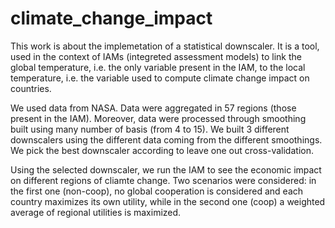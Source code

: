# climate_change_impact
This work is about the implemetation of a statistical downscaler. It is a tool, used in the context of IAMs (integreted assessment models) to link the global temperature, i.e. the only variable present in the IAM, to the local temperature, i.e. the variable used to compute climate change impact on countries.

We used data from NASA. Data were aggregated in 57 regions (those present in the IAM). Moreover, data were processed through smoothing built using many number of basis (from 4 to 15). We built 3 different downscalers using the different data coming from the different smoothings. We pick the best downscaler according to leave one out cross-validation.

Using the selected downscaler, we run the IAM to see the economic impact on different regions of cliamte change. Two scenarios were considered: in the first one (non-coop), no global cooperation is considered and each country maximizes its own utility, while in the second one (coop) a weighted average of regional utilities is maximized.
